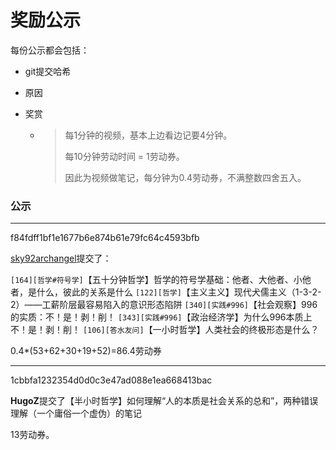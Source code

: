 # 奖励公示

每份公示都会包括：

* git提交哈希

* 原因

* 奖赏

  * > 每1分钟的视频，基本上边看边记要4分钟。
    >
    > 每10分钟劳动时间 = 1劳动券。
    >
    > 因此为视频做笔记，每分钟为0.4劳动券，不满整数四舍五入。

### 公示

---

f84fdff1bf1e1677b6e874b61e79fc64c4593bfb

[sky92archangel](https://gitee.com/sky92archangel)提交了：

`[164][哲学#符号学]`【五十分钟哲学】哲学的符号学基础：他者、大他者、小他者，是什么，彼此的关系是什么
`[122][哲学]`【主义主义】现代犬儒主义（1-3-2-2）——工薪阶层最容易陷入的意识形态陷阱
`[340][实践#996]`【社会观察】996的实质：不！是！剥！削！
`[343][实践#996]`【政治经济学】为什么996本质上 不！是！剥！削！
`[106][答水友问]`【一小时哲学】人类社会的终极形态是什么？

0.4*(53+62+30+19+52)=86.4劳动券

---

1cbbfa1232354d0d0c3e47ad088e1ea668413bac

**HugoZ**提交了【半小时哲学】如何理解“人的本质是社会关系的总和”，两种错误理解（一个庸俗一个虚伪）的笔记

13劳动券。

